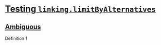 # [Testing `linking.limitByAlternatives`](#testing-linkinglimitbyalternatives)

## [Ambiguous](#ambiguous)

Definition 1
